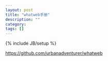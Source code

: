 ```yaml
---
layout: post
title: "whatweb手册"
description: ""
category: 
tags: []
---
```

{% include JB/setup %}

https://github.com/urbanadventurer/whatweb

